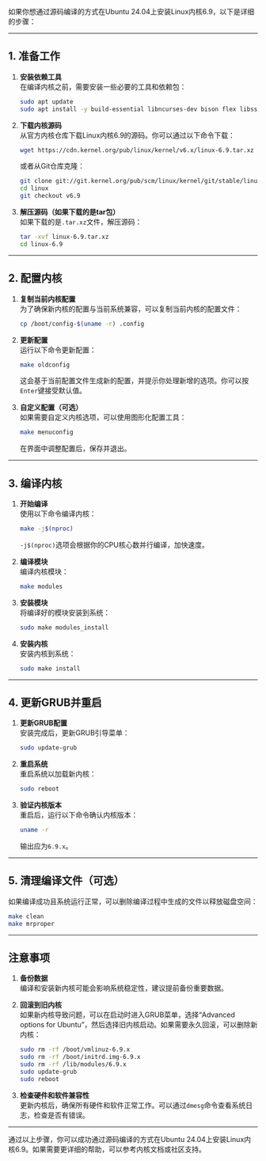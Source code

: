 如果你想通过源码编译的方式在Ubuntu 24.04上安装Linux内核6.9，以下是详细的步骤：

---

## 1. 准备工作
1. **安装依赖工具**  
   在编译内核之前，需要安装一些必要的工具和依赖包：
   ```bash
   sudo apt update
   sudo apt install -y build-essential libncurses-dev bison flex libssl-dev libelf-dev
   ```

2. **下载内核源码**  
   从官方内核仓库下载Linux内核6.9的源码。你可以通过以下命令下载：
   ```bash
   wget https://cdn.kernel.org/pub/linux/kernel/v6.x/linux-6.9.tar.xz
   ```
   或者从Git仓库克隆：
   ```bash
   git clone git://git.kernel.org/pub/scm/linux/kernel/git/stable/linux.git
   cd linux
   git checkout v6.9
   ```

3. **解压源码（如果下载的是tar包）**  
   如果下载的是`.tar.xz`文件，解压源码：
   ```bash
   tar -xvf linux-6.9.tar.xz
   cd linux-6.9
   ```

---

## 2. 配置内核
1. **复制当前内核配置**  
   为了确保新内核的配置与当前系统兼容，可以复制当前内核的配置文件：
   ```bash
   cp /boot/config-$(uname -r) .config
   ```

2. **更新配置**  
   运行以下命令更新配置：
   ```bash
   make oldconfig
   ```
   这会基于当前配置文件生成新的配置，并提示你处理新增的选项。你可以按`Enter`键接受默认值。

3. **自定义配置（可选）**  
   如果需要自定义内核选项，可以使用图形化配置工具：
   ```bash
   make menuconfig
   ```
   在界面中调整配置后，保存并退出。

---

## 3. 编译内核
1. **开始编译**  
   使用以下命令编译内核：
   ```bash
   make -j$(nproc)
   ```
   `-j$(nproc)`选项会根据你的CPU核心数并行编译，加快速度。

2. **编译模块**  
   编译内核模块：
   ```bash
   make modules
   ```

3. **安装模块**  
   将编译好的模块安装到系统：
   ```bash
   sudo make modules_install
   ```

4. **安装内核**  
   安装内核到系统：
   ```bash
   sudo make install
   ```

---

## 4. 更新GRUB并重启
1. **更新GRUB配置**  
   安装完成后，更新GRUB引导菜单：
   ```bash
   sudo update-grub
   ```

2. **重启系统**  
   重启系统以加载新内核：
   ```bash
   sudo reboot
   ```

3. **验证内核版本**  
   重启后，运行以下命令确认内核版本：
   ```bash
   uname -r
   ```
   输出应为`6.9.x`。

---

## 5. 清理编译文件（可选）
如果编译成功且系统运行正常，可以删除编译过程中生成的文件以释放磁盘空间：
```bash
make clean
make mrproper
```

---

## 注意事项
1. **备份数据**  
   编译和安装新内核可能会影响系统稳定性，建议提前备份重要数据。

2. **回滚到旧内核**  
   如果新内核导致问题，可以在启动时进入GRUB菜单，选择“Advanced options for Ubuntu”，然后选择旧内核启动。如果需要永久回滚，可以删除新内核：
   ```bash
   sudo rm -rf /boot/vmlinuz-6.9.x
   sudo rm -rf /boot/initrd.img-6.9.x
   sudo rm -rf /lib/modules/6.9.x
   sudo update-grub
   sudo reboot
   ```

3. **检查硬件和软件兼容性**  
   更新内核后，确保所有硬件和软件正常工作。可以通过`dmesg`命令查看系统日志，检查是否有错误。

---

通过以上步骤，你可以成功通过源码编译的方式在Ubuntu 24.04上安装Linux内核6.9。如果需要更详细的帮助，可以参考内核文档或社区支持。

